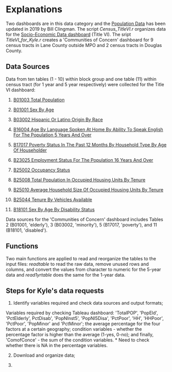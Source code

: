 # Explanations

Two dashboards are in this data category and the [Population Data](https://www.lcog.org/957/Population-Data) has been updated in 2019 by Bill Clingman. The script *Census_TitleVI.r* organizes data for the [Socio-Economic Data dashboard](https://lcog.org/958/Socio-Economic-Data) (Title VI). The sript *TitleVI_for_Kyle.r* creates a 'Communities of Concern' dashboard for 9 census tracts in Lane County outside MPO and 2 census tracts in Douglas County.  

## Data Sources

Data from ten tables (1 - 10) within block group and one table (11) within census tract (for 1 year and 5 year respectively) were collected for the Title VI dashboard:

1. [B01003 Total Population](https://data.census.gov/cedsci/table?g=0500000US41039.150000&tid=ACSDT5Y2018.B01003&hidePreview=false&cid=B01003_001E&vintage=2018)

2. [B01001 Sex By Age](https://data.census.gov/cedsci/table?g=0500000US41039.150000&tid=ACSDT5Y2018.B01001&hidePreview=false&cid=B01003_001E&vintage=2018)

3. [B03002 Hispanic Or Latino Origin By Race](https://data.census.gov/cedsci/table?g=0500000US41039.150000&tid=ACSDT5Y2018.B03002&hidePreview=false&cid=B01003_001E&vintage=2018) 

4. [B16004 Age By Language Spoken At Home By Ability To Speak English For The Population 5 Years And Over](https://data.census.gov/cedsci/table?g=0500000US41039.150000&tid=ACSDT5Y2018.B16004&hidePreview=false&cid=B01003_001E&vintage=2018) 

5. [B17017 Poverty Status In The Past 12 Months By Household Type By Age Of Householder](https://data.census.gov/cedsci/table?g=0500000US41039.150000&tid=ACSDT5Y2018.B17017&hidePreview=false&cid=B01003_001E&vintage=2018)

6. [B23025 Employment Status For The Population 16 Years And Over](https://data.census.gov/cedsci/table?g=0500000US41039.150000&tid=ACSDT5Y2018.B23025&hidePreview=false&cid=B01003_001E&vintage=2018)

7. [B25002 Occupancy Status](https://data.census.gov/cedsci/table?g=0500000US41039.150000&tid=ACSDT5Y2018.B25002&hidePreview=false&cid=B01003_001E&vintage=2018)

8. [B25008 Total Population In Occupied Housing Units By Tenure](https://data.census.gov/cedsci/table?g=0500000US41039.150000&tid=ACSDT5Y2018.B25008&hidePreview=false&cid=B01003_001E&vintage=2018)

9. [B25010 Average Household Size Of Occupied Housing Units By Tenure](https://data.census.gov/cedsci/table?g=0500000US41039.150000&tid=ACSDT5Y2018.B25010&hidePreview=false&cid=B01003_001E&vintage=2018)

10. [B25044 Tenure By Vehicles Available](https://data.census.gov/cedsci/table?g=0500000US41039.150000&tid=ACSDT5Y2018.B25044&hidePreview=false&cid=B01003_001E&vintage=2018)

11. [B18101 Sex By Age By Disability Status](https://data.census.gov/cedsci/table?tid=ACSDT1Y2018.B18101&t=Disability&vintage=2018)

Data sources for the 'Communities of Concern' dashboard includes Tables 2 (B01001, 'elderly'), 3 (B03002, 'minority'), 5 (B17017, 'poverty'), and 11 (B18101, 'disabled'). 

## Functions 
Two main functions are applied to read and reorganize the tables to the input files: *readtable* to read the raw data, remove unused rows and columns, and convert the values from character to numeric for the 5-year data and *read1yrtable* does the same for the 1-year data.

## Steps for Kyle's data requests

1. Identify variables required and check data sources and output formats;

Variables required by checking Tableau dashboard: 'TotalPOP', 'PopEld', 'PctElderly', PctDisab', 'PopNInst5', 'PopNI5Disa', 'PctPoor', 'HH', 'HHPoor', 'PctPoor', 'PopMinor' and 'PctMinor'; the average percentage for the four factors at a certain geography; condition variables - whether the percentage factor is higher than the average (1-yes, 0-no); and finally, 'ComofConce' - the sum of the condition variables. * Need to check whether there is NA in the percentage variables.   

2. Download and organize data;



3. 

